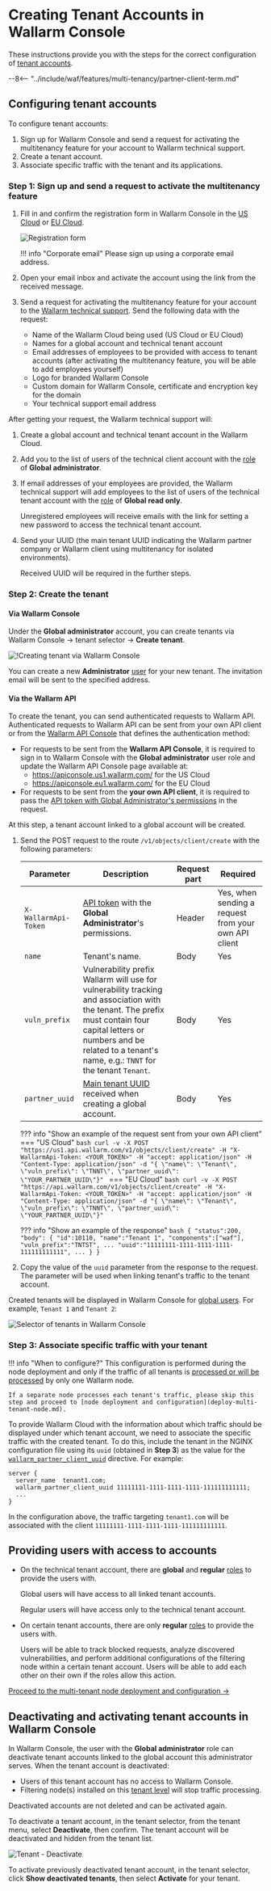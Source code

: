 # Creating Tenant Accounts in Wallarm Console

These instructions provide you with the steps for the correct configuration of [tenant accounts](overview.md).

--8<-- "../include/waf/features/multi-tenancy/partner-client-term.md"

## Configuring tenant accounts

To configure tenant accounts:

1. Sign up for Wallarm Console and send a request for activating the multitenancy feature for your account to Wallarm technical support.
1. Create a tenant account.
1. Associate specific traffic with the tenant and its applications.

### Step 1: Sign up and send a request to activate the multitenancy feature

1. Fill in and confirm the registration form in Wallarm Console in the [US Cloud](https://us1.my.wallarm.com/signup) or [EU Cloud](https://my.wallarm.com/signup).

    ![Registration form](../../images/signup-en.png)

    !!! info "Corporate email"
        Please sign up using a corporate email address.
2. Open your email inbox and activate the account using the link from the received message.
3. Send a request for activating the multitenancy feature for your account to the [Wallarm technical support](mailto:support@wallarm.com). Send the following data with the request:
    * Name of the Wallarm Cloud being used (US Cloud or EU Cloud)
    * Names for a global account and technical tenant account
    * Email addresses of employees to be provided with access to tenant accounts (after activating the multitenancy feature, you will be able to add employees yourself)
    * Logo for branded Wallarm Console
    * Custom domain for Wallarm Console, certificate and encryption key for the domain
    * Your technical support email address

After getting your request, the Wallarm technical support will:

1. Create a global account and technical tenant account in the Wallarm Cloud.
2. Add you to the list of users of the technical client account with the [role](../../user-guides/settings/users.md) of **Global administrator**.
3. If email addresses of your employees are provided, the Wallarm technical support will add employees to the list of users of the technical tenant account with the [role](../../user-guides/settings/users.md) of **Global read only**.

    Unregistered employees will receive emails with the link for setting a new password to access the technical tenant account.
4. Send your UUID (the main tenant UUID indicating the Wallarm partner company or Wallarm client using multitenancy for isolated environments).

    Received UUID will be required in the further steps.

### Step 2: Create the tenant

#### Via Wallarm Console

Under the **Global administrator** account, you can create tenants via Wallarm Console → tenant selector → **Create tenant**.

![!Creating tenant via Wallarm Console](../../images/partner-waf-node/tenant-create-via-ui.png)

You can create a new **Administrator** [user](../../user-guides/settings/users.md#user-roles) for your new tenant. The invitation email will be sent to the specified address.

#### Via the Wallarm API

To create the tenant, you can send authenticated requests to Wallarm API. Authenticated requests to Wallarm API can be sent from your own API client or from the [Wallarm API Console](../../api/overview.md) that defines the authentication method:

* For requests to be sent from the **Wallarm API Console**, it is required to sign in to Wallarm Console with the **Global administrator** user role and update the Wallarm API Console page available at:
    * https://apiconsole.us1.wallarm.com/ for the US Cloud
    * https://apiconsole.eu1.wallarm.com/ for the EU Cloud
* For requests to be sent from the **your own API client**, it is required to pass the [API token with Global Administrator's permissions](../../user-guides/settings/api-tokens.md#creating-tokens-with-global-role-permissions) in the request.

At this step, a tenant account linked to a global account will be created.

1. Send the POST request to the route `/v1/objects/client/create` with the following parameters:

    Parameter | Description | Request part | Required
    --------- | -------- | ------------- | ---------
    `X-WallarmApi-Token` | [API token](../../user-guides/settings/api-tokens.md#configuring-tokens) with the **Global Administrator**'s permissions. | Header | Yes, when sending a request from your own API client
    `name` | Tenant's name. | Body | Yes
    `vuln_prefix` | Vulnerability prefix Wallarm will use for vulnerability tracking and association with the tenant. The prefix must contain four capital letters or numbers and be related to a tenant's name, e.g.: `TNNT` for the tenant `Tenant`. | Body | Yes
    `partner_uuid` | [Main tenant UUID](#step-1-sign-up-and-send-a-request-to-activate-the-multitenancy-feature) received when creating a global account. | Body | Yes

    ??? info "Show an example of the request sent from your own API client"
        === "US Cloud"
            ```bash
            curl -v -X POST "https://us1.api.wallarm.com/v1/objects/client/create" -H "X-WallarmApi-Token: <YOUR_TOKEN>" -H "accept: application/json" -H "Content-Type: application/json" -d "{ \"name\": \"Tenant\", \"vuln_prefix\": \"TNNT\", \"partner_uuid\": \"YOUR_PARTNER_UUID\"}"
            ```
        === "EU Cloud"
            ``` bash
            curl -v -X POST "https://api.wallarm.com/v1/objects/client/create" -H "X-WallarmApi-Token: <YOUR_TOKEN>" -H "accept: application/json" -H "Content-Type: application/json" -d "{ \"name\": \"Tenant\", \"vuln_prefix\": \"TNNT\", \"partner_uuid\": \"YOUR_PARTNER_UUID\"}"
            ```

    ??? info "Show an example of the response"
        ``` bash
        {
        "status":200,
        "body": {
            "id":10110,
            "name":"Tenant 1",
            "components":["waf"],
            "vuln_prefix":"TNTST",
            ...
            "uuid":"11111111-1111-1111-1111-111111111111",
            ...
            }
        }
        ```

2. Copy the value of the `uuid` parameter from the response to the request. The parameter will be used when linking tenant's traffic to the tenant account.

Created tenants will be displayed in Wallarm Console for [global users](../../user-guides/settings/users.md#user-roles). For example, `Tenant 1` and `Tenant 2`:

![Selector of tenants in Wallarm Console](../../images/partner-waf-node/clients-selector-in-console.png)

### Step 3: Associate specific traffic with your tenant

!!! info "When to configure?"
    This configuration is performed during the node deployment and only if the traffic of all tenants is [processed or will be processed](deploy-multi-tenant-node.md) by only one Wallarm node.

    If a separate node processes each tenant's traffic, please skip this step and proceed to [node deployment and configuration](deploy-multi-tenant-node.md).

To provide Wallarm Cloud with the information about which traffic should be displayed under which tenant account, we need to associate the specific traffic with the created tenant. To do this, include the tenant in the NGINX configuration file using its `uuid` (obtained in **Step 3**) as the value for the [`wallarm_partner_client_uuid`](../../admin-en/configure-parameters-en.md#wallarm_partner_client_uuid) directive. For example:

```
server {
  server_name  tenant1.com;
  wallarm_partner_client_uuid 11111111-1111-1111-1111-111111111111;
  ...
}
```

In the configuration above, the traffic targeting `tenant1.com`  will be associated with the client `11111111-1111-1111-1111-111111111111`.

## Providing users with access to accounts

* On the technical tenant account, there are **global** and **regular** [roles](../../user-guides/settings/users.md) to provide the users with.

    Global users will have access to all linked tenant accounts.

    Regular users will have access only to the technical tenant account.
* On certain tenant accounts, there are only **regular** [roles](../../user-guides/settings/users.md) to provide the users with.

    Users will be able to track blocked requests, analyze discovered vulnerabilities, and perform additional configurations of the filtering node within a certain tenant account. Users will be able to add each other on their own if the roles allow this action.

[Proceed to the multi-tenant node deployment and configuration →](deploy-multi-tenant-node.md)

## Deactivating and activating tenant accounts in Wallarm Console

In Wallarm Console, the user with the **Global administrator** role can deactivate tenant accounts linked to the global account this administrator serves. When the tenant account is deactivated:

* Users of this tenant account has no access to Wallarm Console.
* Filtering node(s) installed on this [tenant level](deploy-multi-tenant-node.md#multi-tenant-node-characteristics) will stop traffic processing.

Deactivated accounts are not deleted and can be activated again.

To deactivate a tenant account, in the tenant selector, from the tenant menu, select **Deactivate**, then confirm. The tenant account will be deactivated and hidden from the tenant list.

![Tenant - Deactivate](../../images/partner-waf-node/tenant-deactivate.png)

To activate previously deactivated tenant account, in the tenant selector, click **Show deactivated tenants**, then select **Activate** for your tenant.
